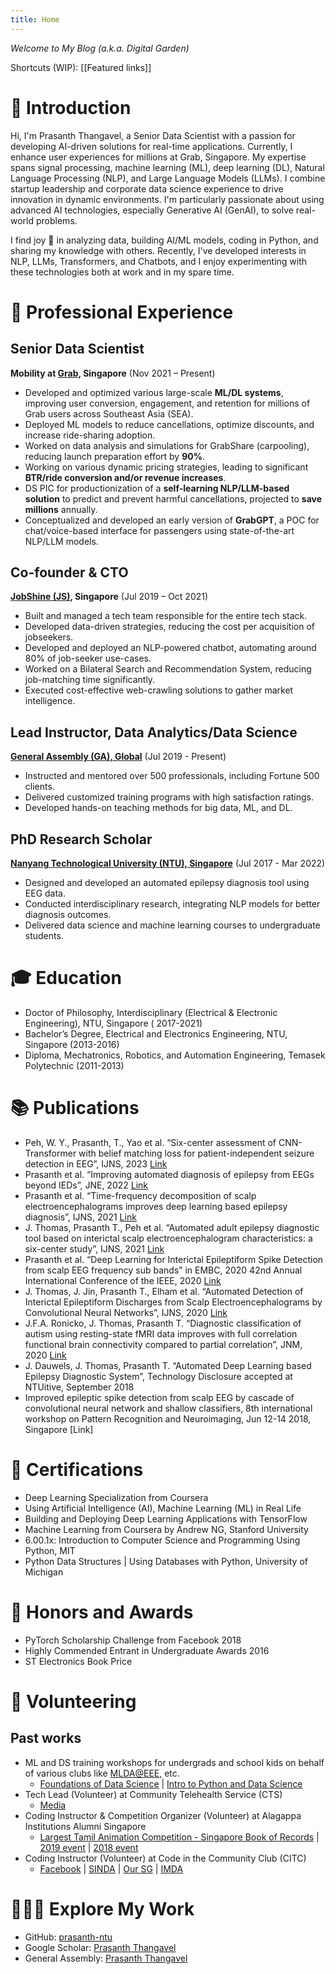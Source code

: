 ```yaml
---
title: Home 
---
```

*Welcome to My Blog (a.k.a. Digital Garden)*

Shortcuts (WIP): [[Featured links]]
# 👋 Introduction
Hi, I'm Prasanth Thangavel, a Senior Data Scientist with a passion for developing AI-driven solutions for real-time applications. Currently, I enhance user experiences for millions at Grab, Singapore. My expertise spans signal processing, machine learning (ML), deep learning (DL), Natural Language Processing (NLP), and Large Language Models (LLMs). I combine startup leadership and corporate data science experience to drive innovation in dynamic environments. I'm particularly passionate about using advanced AI technologies, especially Generative AI (GenAI), to solve real-world problems.

I find joy 🤗 in analyzing data, building AI/ML models, coding in Python, and sharing my knowledge with others. Recently, I've developed interests in NLP, LLMs, Transformers, and Chatbots, and I enjoy experimenting with these technologies both at work and in my spare time.

# 💼 Professional Experience
## Senior Data Scientist
**Mobility at [Grab](https://grab.com/), Singapore** (Nov 2021 – Present)
- Developed and optimized various large-scale **ML/DL systems**, improving user conversion, engagement, and retention for millions of Grab users across Southeast Asia (SEA).
- Deployed ML models to reduce cancellations, optimize discounts, and increase ride-sharing adoption.
- Worked on data analysis and simulations for GrabShare (carpooling), reducing launch preparation effort by **90%**.
- Working on various dynamic pricing strategies, leading to significant **BTR/ride conversion and/or revenue increases**.
- DS PIC for productionization of a **self-learning NLP/LLM-based solution** to predict and prevent harmful cancellations, projected to **save millions** annually.
- Conceptualized and developed an early version of **GrabGPT**, a POC for chat/voice-based interface for passengers using state-of-the-art NLP/LLM models.


## Co-founder & CTO
**[JobShine (JS)](http://jobshine.sg/), Singapore** (Jul 2019 – Oct 2021)
- Built and managed a tech team responsible for the entire tech stack.
- Developed data-driven strategies, reducing the cost per acquisition of jobseekers.
- Developed and deployed an NLP-powered chatbot, automating around 80% of job-seeker use-cases.
- Worked on a Bilateral Search and Recommendation System, reducing job-matching time significantly.
- Executed cost-effective web-crawling solutions to gather market intelligence.

## Lead Instructor, Data Analytics/Data Science
**[General Assembly (GA), Global](https://generalassemb.ly/instructors/prasanth-thangavel/22086)** (Jul 2019 - Present)
- Instructed and mentored over 500 professionals, including Fortune 500 clients.
- Delivered customized training programs with high satisfaction ratings.
- Developed hands-on teaching methods for big data, ML, and DL.

## PhD Research Scholar
**[Nanyang Technological University (NTU), Singapore](https://www.ntu.edu.sg/)** (Jul 2017 - Mar 2022)
- Designed and developed an automated epilepsy diagnosis tool using EEG data.
- Conducted interdisciplinary research, integrating NLP models for better diagnosis outcomes.
- Delivered data science and machine learning courses to undergraduate students.

# 🎓 Education
- Doctor of Philosophy, Interdisciplinary (Electrical & Electronic Engineering), NTU, Singapore (
2017-2021)
- Bachelor’s Degree, Electrical and Electronics Engineering, NTU, Singapore (2013-2016)
- Diploma, Mechatronics, Robotics, and Automation Engineering, Temasek Polytechnic (2011-2013)

# 📚 Publications

- Peh, W. Y., Prasanth, T., Yao et al. “Six-center assessment of CNN-Transformer with belief matching loss for patient-independent seizure detection in EEG”, IJNS, 2023 [Link](https://www.worldscientific.com/doi/10.1142/S0129065723500120)
- Prasanth et al. “Improving automated diagnosis of epilepsy from EEGs beyond IEDs”, JNE, 2022 [Link](https://iopscience.iop.org/article/10.1088/1741-2552/ac9c93/meta)
- Prasanth et al. “Time-frequency decomposition of scalp electroencephalograms improves deep learning based epilepsy diagnosis”, IJNS, 2021 [Link](https://www.worldscientific.com/doi/abs/10.1142/S0129065721500325)
- J. Thomas, Prasanth T., Peh et al. “Automated adult epilepsy diagnostic tool based on interictal scalp electroencephalogram characteristics: a six-center study”, IJNS, 2021 [Link](https://pubmed.ncbi.nlm.nih.gov/33438530/)
- Prasanth et al. “Deep Learning for Interictal Epileptiform Spike Detection from scalp EEG frequency sub bands” in EMBC, 2020 42nd Annual International Conference of the IEEE, 2020 [Link](https://pubmed.ncbi.nlm.nih.gov/33018805/)
- J. Thomas, J. Jin, Prasanth T., Elham et al. “Automated Detection of Interictal Epileptiform Discharges from Scalp Electroencephalograms by Convolutional Neural Networks”, IJNS, 2020 [Link](https://www.worldscientific.com/doi/10.1142/S0129065720500306)
- J.F.A. Ronicko, J. Thomas, Prasanth T. “Diagnostic classification of autism using resting-state fMRI data improves with full correlation functional brain connectivity compared to partial correlation”, JNM, 2020 [Link](https://www.sciencedirect.com/science/article/abs/pii/S0165027020303071)
- J. Dauwels, J. Thomas, Prasanth T. “Automated Deep Learning based Epilepsy Diagnostic System”, Technology Disclosure accepted at NTUitive, September 2018
- Improved epileptic spike detection from scalp EEG by cascade of convolutional neural network and shallow classifiers, 8th international workshop on Pattern Recognition and Neuroimaging, Jun 12-14 2018, Singapore [Link]

# 📜 Certifications
- Deep Learning Specialization from Coursera
- Using Artificial Intelligence (AI), Machine Learning (ML) in Real Life
- Building and Deploying Deep Learning Applications with TensorFlow
- Machine Learning from Coursera by Andrew NG, Stanford University
- 6.00.1x: Introduction to Computer Science and Programming Using Python, MIT
- Python Data Structures | Using Databases with Python, University of Michigan

# 🏅 Honors and Awards
- PyTorch Scholarship Challenge from Facebook 2018
- Highly Commended Entrant in Undergraduate Awards 2016
- ST Electronics Book Price

# 🤝 Volunteering
## Past works
- ML and DS training workshops for undergrads and school kids on behalf of various clubs like [MLDA@EEE](https://www.ntu.edu.sg/eee/student-life/mlda), etc.
  - [Foundations of Data Science](https://github.com/prasanth-ntu/MLDA-Data-Science) | [Intro to Python and Data Science](https://github.com/prasanth-ntu/MLDA-Enthuse-V2) 
- Tech Lead (Volunteer) at Community Telehealth Service (CTS) 
  - [Media](https://blogs.ntu.edu.sg/communitytelehealthservice/about/media/)
- Coding Instructor & Competition Organizer (Volunteer) at Alagappa Institutions Alumni Singapore
  - [Largest Tamil Animation Competition - Singapore Book of Records](https://singaporerecords.com/largest-tamil-animation-competition/) | [2019 event](https://www.languagecouncils.sg/tamil/en/events-and-activities/our-events/2019-tlf---cheyaliyil-veeraradi) | [2018 event](https://www.languagecouncils.sg/tamil/en/events-and-activities/our-events/2018-tlf---chiththiram-pesuthadi)
- Coding Instructor (Volunteer) at Code in the Community Club (CITC)
  - [Facebook](https://www.facebook.com/codeinthecommunity/) | [SINDA](https://www.sinda.org.sg/children/citc/) | [Our SG](https://www.sg/stories/code-in-the-community) | [IMDA](https://www.imda.gov.sg/resources/press-releases-factsheets-and-speeches/press-releases/2020/google-and-imda-expand-support-for-code-in-the-community)

# 👨🏻‍💻 Explore My Work
- GitHub: [prasanth-ntu](https://github.com/prasanth-ntu)
- Google Scholar: [Prasanth Thangavel](https://scholar.google.com/citations?user=G3M4MCcAAAAJ&hl=en&oi=ao)
- General Assembly: [Prasanth Thangavel](https://generalassemb.ly/instructors/prasanth-thangavel/22086)